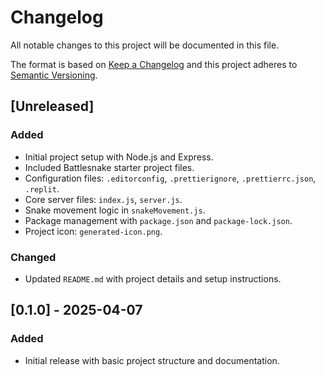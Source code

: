 # Changelog

All notable changes to this project will be documented in this file.

The format is based on [Keep a Changelog](https://keepachangelog.com/en/1.0.0/)
and this project adheres to [Semantic Versioning](https://semver.org/).

## [Unreleased]

### Added

- Initial project setup with Node.js and Express.
- Included Battlesnake starter project files.
- Configuration files: `.editorconfig`, `.prettierignore`, `.prettierrc.json`, `.replit`.
- Core server files: `index.js`, `server.js`.
- Snake movement logic in `snakeMovement.js`.
- Package management with `package.json` and `package-lock.json`.
- Project icon: `generated-icon.png`.

### Changed

- Updated `README.md` with project details and setup instructions.

## [0.1.0] - 2025-04-07

### Added

- Initial release with basic project structure and documentation.
